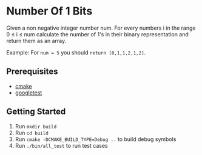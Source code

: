 # Number Of 1 Bits
Given a non negative integer number num. For every numbers i in the range 0 ≤ i ≤ num calculate the number of 1's in their 
binary representation and return them as an array.

Example:
For `num = 5` you should `return [0,1,1,2,1,2]`.

## Prerequisites
- [cmake](https://cmake.org/)
- [googletest](https://github.com/google/googletest)

## Getting Started 
1. Run `mkdir build`
2. Run `cd build`
3. Run `cmake -DCMAKE_BUILD_TYPE=Debug ..` to build debug symbols
4. Run `./bin/all_test` to run test cases
